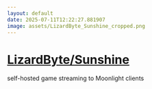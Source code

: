```yaml
---
layout: default
date: 2025-07-11T12:22:27.881907
image: assets/LizardByte_Sunshine_cropped.png
---
```


# [LizardByte/Sunshine](https://github.com/LizardByte/Sunshine)

self-hosted game streaming to Moonlight clients
